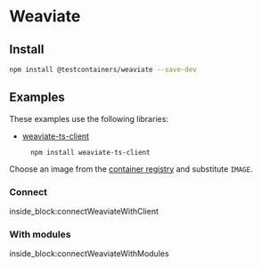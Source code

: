# Weaviate

## Install

```bash
npm install @testcontainers/weaviate --save-dev
```

## Examples

These examples use the following libraries:

- [weaviate-ts-client](https://www.npmjs.com/package/weaviate-ts-client)

        npm install weaviate-ts-client

Choose an image from the [container registry](https://hub.docker.com/r/semitechnologies/weaviate) and substitute `IMAGE`.

### Connect

<!--codeinclude-->
[](../../packages/modules/weaviate/src/weaviate-container.test.ts) inside_block:connectWeaviateWithClient
<!--/codeinclude-->

### With modules

<!--codeinclude-->
[](../../packages/modules/weaviate/src/weaviate-container.test.ts) inside_block:connectWeaviateWithModules
<!--/codeinclude-->
